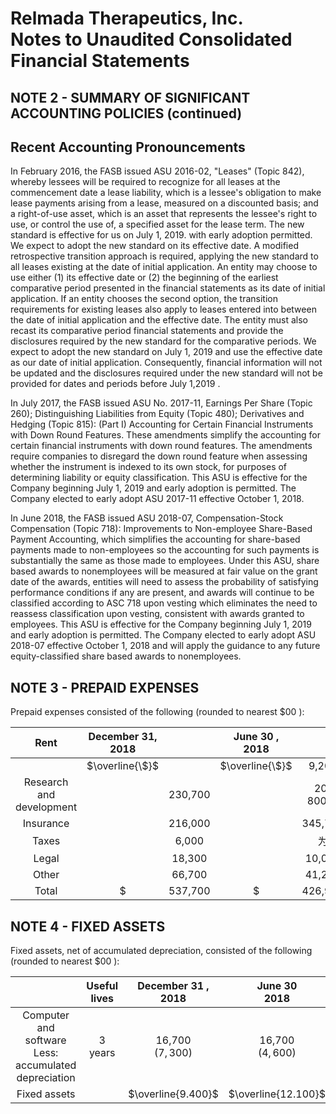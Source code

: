 # Relmada Therapeutics, Inc. <br> Notes to Unaudited Consolidated Financial Statements 

## NOTE 2 - SUMMARY OF SIGNIFICANT ACCOUNTING POLICIES (continued)

## Recent Accounting Pronouncements

In February 2016, the FASB issued ASU 2016-02, "Leases" (Topic 842), whereby lessees will be required to recognize for all leases at the commencement date a lease liability, which is a lessee's obligation to make lease payments arising from a lease, measured on a discounted basis; and a right-of-use asset, which is an asset that represents the lessee's right to use, or control the use of, a specified asset for the lease term. The new standard is effective for us on July 1, 2019. with early adoption permitted. We expect to adopt the new standard on its effective date. A modified retrospective transition approach is required, applying the new standard to all leases existing at the date of initial application. An entity may choose to use either (1) its effective date or (2) the beginning of the earliest comparative period presented in the financial statements as its date of initial application. If an entity chooses the second option, the transition requirements for existing leases also apply to leases entered into between the date of initial application and the effective date. The entity must also recast its comparative period financial statements and provide the disclosures required by the new standard for the comparative periods. We expect to adopt the new standard on July 1, 2019 and use the effective date as our date of initial application. Consequently, financial information will not be updated and the disclosures required under the new standard will not be provided for dates and periods before July 1,2019 .

In July 2017, the FASB issued ASU No. 2017-11, Earnings Per Share (Topic 260); Distinguishing Liabilities from Equity (Topic 480); Derivatives and Hedging (Topic 815): (Part I) Accounting for Certain Financial Instruments with Down Round Features. These amendments simplify the accounting for certain financial instruments with down round features. The amendments require companies to disregard the down round feature when assessing whether the instrument is indexed to its own stock, for purposes of determining liability or equity classification. This ASU is effective for the Company beginning July 1, 2019 and early adoption is permitted. The Company elected to early adopt ASU 2017-11 effective October 1, 2018.

In June 2018, the FASB issued ASU 2018-07, Compensation-Stock Compensation (Topic 718): Improvements to Non-employee Share-Based Payment Accounting, which simplifies the accounting for share-based payments made to non-employees so the accounting for such payments is substantially the same as those made to employees. Under this ASU, share based awards to nonemployees will be measured at fair value on the grant date of the awards, entities will need to assess the probability of satisfying performance conditions if any are present, and awards will continue to be classified according to ASC 718 upon vesting which eliminates the need to reassess classification upon vesting, consistent with awards granted to employees. This ASU is effective for the Company beginning July 1, 2019 and early adoption is permitted. The Company elected to early adopt ASU 2018-07 effective October 1, 2018 and will apply the guidance to any future equity-classified share based awards to nonemployees.

## NOTE 3 - PREPAID EXPENSES

Prepaid expenses consisted of the following (rounded to nearest $\$ 00$ ):

| Rent | December 31, <br> 2018 |  | June 30 , <br> 2018 |  |
| :---: | :---: | :---: | :---: | :---: |
|  | $\overline{\$}$ |  | $\overline{\$}$ | 9,200 |
| Research and development |  | 230,700 |  | $20,800 \quad$ |
| Insurance |  | 216,000 |  | 345,700 |
| Taxes |  | 6,000 |  | 为 |
| Legal |  | 18,300 |  | 10,000 |
| Other |  | 66,700 |  | 41,200 |
| Total | $\$$ | 537,700 | $\$$ | 426,900 |

## NOTE 4 - FIXED ASSETS

Fixed assets, net of accumulated depreciation, consisted of the following (rounded to nearest $\$ 00$ ):

|  | Useful lives | December 31 , <br> 2018 | June 30 <br> 2018 |
| :---: | :---: | :---: | :---: |
| Computer and software <br> Less: accumulated depreciation | 3 years | 16,700 <br> $(7,300)$ | 16,700 <br> $(4,600)$ |
| Fixed assets |  | $\overline{9.400}$ | $\overline{12.100}$ |

